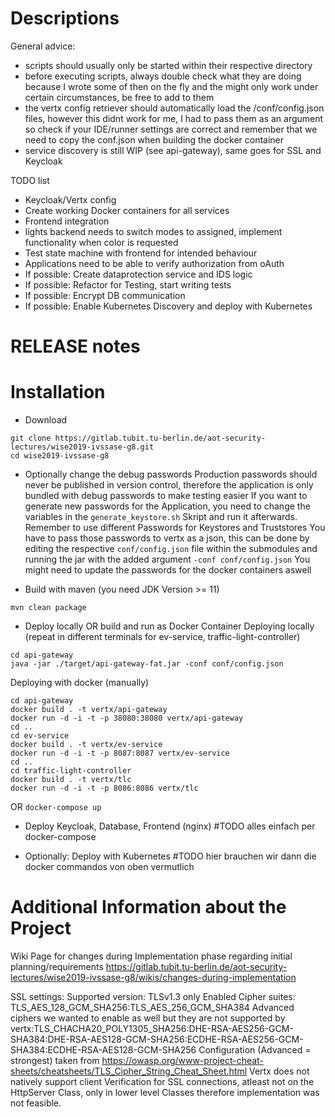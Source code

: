 Descriptions
===========

General advice:
* scripts should usually only be started within their respective directory
* before executing scripts, always double check what they are doing because I wrote some of then on the fly and the might only work under certain circumstances, be free to add to them
* the vertx config retriever should automatically load the /conf/config.json files, however this didnt work for me, I had to pass them as an argument so check if your IDE/runner settings are correct and remember that we need to copy the conf.json when building the docker container
* service discovery is still WIP (see api-gateway), same goes for SSL and Keycloak

TODO list
* Keycloak/Vertx config
* Create working Docker containers for all services
* Frontend integration
* lights backend needs to switch modes to assigned, implement functionality when color is requested 
* Test state machine with frontend for intended behaviour
* Applications need to be able to verify authorization from oAuth
* If possible: Create dataprotection service and IDS logic
* If possible: Refactor for Testing, start writing tests
* If possible: Encrypt DB communication
* If possible: Enable Kubernetes Discovery and deploy with Kubernetes


RELEASE notes
=============

Installation
============
* Download
```
git clone https://gitlab.tubit.tu-berlin.de/aot-security-lectures/wise2019-ivssase-g8.git
cd wise2019-ivssase-g8
```
* Optionally change the debug passwords
Production passwords should never be published in version control, therefore the application is only bundled with debug passwords to make testing easier
If you want to generate new passwords for the Application, you need to change the variables in the `generate_keystore.sh` Skript and run it afterwards. 
Remember to use different Passwords for Keystores and Truststores
You have to pass those passwords to vertx as a json, this can be done by editing the respective `conf/config.json` file within the submodules and running the jar with the added argument `-conf conf/config.json` 
You might need to update the passwords for the docker containers aswell

* Build with maven (you need JDK Version >= 11)
```
mvn clean package
```
* Deploy locally OR build and run as Docker Container
Deploying locally (repeat in different terminals for ev-service, traffic-light-controller)

```
cd api-gateway
java -jar ./target/api-gateway-fat.jar -conf conf/config.json
```

Deploying with docker (manually)
```
cd api-gateway
docker build . -t vertx/api-gateway
docker run -d -i -t -p 38080:38080 vertx/api-gateway
cd ..
cd ev-service
docker build . -t vertx/ev-service
docker run -d -i -t -p 8087:8087 vertx/ev-service
cd ..
cd traffic-light-controller
docker build . -t vertx/tlc
docker run -d -i -t -p 8086:8086 vertx/tlc
```

OR `docker-compose up`
* Deploy Keycloak, Database, Frontend (nginx)
#TODO alles einfach per docker-compose

* Optionally: Deploy with Kubernetes
#TODO hier brauchen wir dann die docker commandos von oben vermutlich

Additional Information about the Project
=============================

Wiki Page for changes during Implementation phase regarding initial planning/requirements
https://gitlab.tubit.tu-berlin.de/aot-security-lectures/wise2019-ivssase-g8/wikis/changes-during-implementation

SSL settings:
Supported version: TLSv1.3 only
Enabled Cipher suites: TLS_AES_128_GCM_SHA256:TLS_AES_256_GCM_SHA384
Advanced ciphers we wanted to enable as well but they are not supported by vertx:TLS_CHACHA20_POLY1305_SHA256:DHE-RSA-AES256-GCM-SHA384:DHE-RSA-AES128-GCM-SHA256:ECDHE-RSA-AES256-GCM-SHA384:ECDHE-RSA-AES128-GCM-SHA256
Configuration (Advanced = strongest) taken from https://owasp.org/www-project-cheat-sheets/cheatsheets/TLS_Cipher_String_Cheat_Sheet.html
Vertx does not natively support client Verification for SSL connections, atleast not on the HttpServer Class, only in lower level Classes therefore implementation was not feasible.

